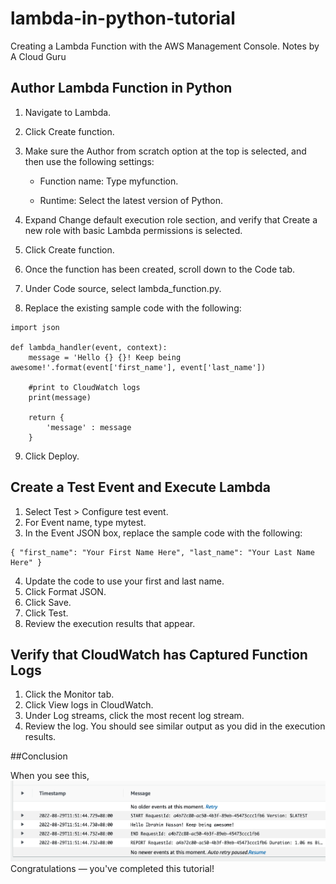 # lambda-in-python-tutorial
Creating a Lambda Function with the AWS Management Console. Notes by A Cloud Guru

## Author Lambda Function in Python

1. Navigate to Lambda.
2. Click Create function.
3. Make sure the Author from scratch option at the top is selected, and then use the following settings:
    
    - Function name: Type myfunction.
    
    - Runtime: Select the latest version of Python.
    
4. Expand Change default execution role section, and verify that Create a new role with basic Lambda permissions is selected.
5. Click Create function.
6. Once the function has been created, scroll down to the Code tab.
7. Under Code source, select lambda_function.py.
8. Replace the existing sample code with the following:
```
import json

def lambda_handler(event, context):
    message = 'Hello {} {}! Keep being awesome!'.format(event['first_name'], event['last_name'])  

    #print to CloudWatch logs
    print(message)

    return {
        'message' : message
    }  
 ```
9. Click Deploy.

## Create a Test Event and Execute Lambda

1. Select Test > Configure test event.
2. For Event name, type mytest.
3. In the Event JSON box, replace the sample code with the following:
```
{ "first_name": "Your First Name Here", "last_name": "Your Last Name Here" }
```
4. Update the code to use your first and last name.
5. Click Format JSON.
6. Click Save.
7. Click Test.
8. Review the execution results that appear.

## Verify that CloudWatch has Captured Function Logs

1. Click the Monitor tab.
2. Click View logs in CloudWatch.
3. Under Log streams, click the most recent log stream.
4. Review the log. You should see similar output as you did in the execution results.

##Conclusion

When you see this,
![This is an image](https://github.com/braemsan/lambda-in-python-tutorial/blob/810662f90d57b850d0a2410fea5b741da8242be2/Screenshot%202022-08-29%20at%2012.12.26%20PM.png)
Congratulations — you've completed this tutorial!

